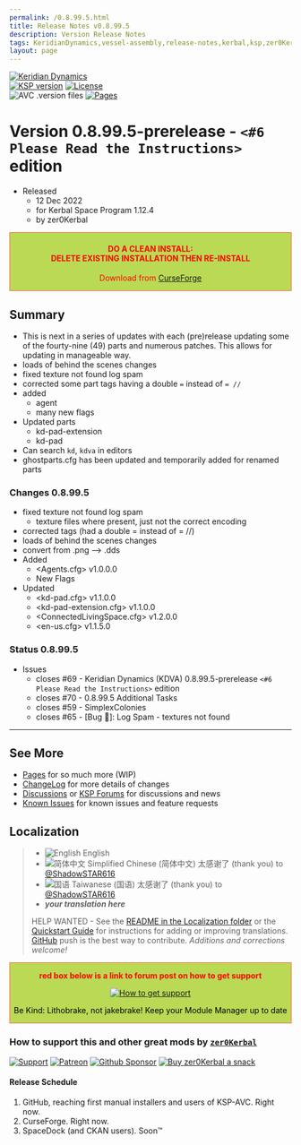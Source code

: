 ```yaml
---
permalink: /0.8.99.5.html
title: Release Notes v0.8.99.5
description: Version Release Notes
tags: KeridianDynamics,vessel-assembly,release-notes,kerbal,ksp,zer0Kerbal,zedK
layout: page
---
```


<!-- ReleaseLayout.md v1.3.4.2
Keridian Dynamics (KDVA)
created: 11 Aug 2018
updated: 30 Oct 2022 -->

[![Keridian Dynamics][MOD:shd:stat]][MOD:forum]  
[![KSP version][KSP:shd:stat]][KSP:url] [![License][LIC:shd]][LIC:url]  
![AVC .version files][AVCVAL:shd] [![Pages][MOD:pages:shd]][MOD:pages]

# Version 0.8.99.5-prerelease - `<#6 Please Read the Instructions>` edition

* Released
  * 12 Dec 2022
  * for Kerbal Space Program 1.12.4
  * by zer0Kerbal

<div style="border:0.5px solid Tomato; background-color: #bada55; color: #FF0000; text-align:center"><h4>
<b>DO A CLEAN INSTALL:</br> DELETE EXISTING INSTALLATION THEN RE-INSTALL</b></h4><p>Download from <a href="https://www.curseforge.com/kerbal/ksp-mods/KeridianDynamics/files">CurseForge</a></p></div>

## Summary

* This is next in a series of updates with each (pre)release updating some of the fourty-nine (49) parts and numerous patches. This allows for updating in manageable way.
* loads of behind the scenes changes
* fixed texture not found log spam
* corrected some part tags having a double `=` instead of `= //`
* added
  * agent
  * many new flags
* Updated parts
  * kd-pad-extension
  * kd-pad
* Can search `kd`, `kdva` in editors
* ghostparts.cfg has been updated and temporarily added for renamed parts

### Changes 0.8.99.5

* fixed texture not found log spam
  * texture files where present, just not the correct encoding
* corrected tags (had a double = instead of = //)
* loads of behind the scenes changes
* convert from .png --> .dds
* Added
  * <Agents.cfg> v1.0.0.0
  * New Flags
* Updated
  * <kd-pad.cfg> v1.1.0.0
  * <kd-pad-extension.cfg> v1.1.0.0
  * <ConnectedLivingSpace.cfg> v1.2.0.0
  * <en-us.cfg> v1.1.5.0

### Status 0.8.99.5

* Issues
  * closes #69 - Keridian Dynamics (KDVA) 0.8.99.5-prerelease `<#6 Please Read the Instructions>` edition
  * closes #70 - 0.8.99.5 Additional Tasks
  * closes #59 - SimplexColonies
  * closes #65 - [Bug 🐞]: Log Spam - textures not found

---

## See More

* [Pages][MOD:pages] for so much more (WIP)
* [ChangeLog][MOD:chlog] for more details of changes
* [Discussions][MOD:discu] or [KSP Forums][MOD:forum] for discussions and news
* [Known Issues][MOD:issue] for known issues and feature requests

## Localization

>* ![English][EN] English
>* ![简体中文][CN] Simplified Chinese (简体中文) 太感谢了 (thank you) to [@ShadowSTAR616](https://github.com/ShadowSTARS616)
>* ![国语][TW] Taiwanese (国语) 太感谢了 (thank you) to [@ShadowSTAR616](https://github.com/ShadowSTARS616)
>* ***your translation here***
>
> HELP WANTED - See the [README in the Localization folder][lreadme] or the [Quickstart Guide][qstart] for instructions for adding or improving translations. [GitHub][GitHub:url] push is the best way to contribute. *Additions and corrections welcome!*

<div style="border:0.5px solid Tomato; background-color: #BADA55; color: #FF0000; text-align:center">
  <p><b>red box below is a link to forum post on how to get support</b></p>
  <a href="https://forum.kerbalspaceprogram.com/index.php?/topic/83212-*">
    <p><img src="https://i.postimg.cc/vHP6zmrw/image.png" alt="How to get support"></p></a>
  <p style="color: #000000;">Be Kind: Lithobrake, not jakebrake! Keep your Module Manager up to date</p>
</div>

### How to support this and other great mods by [`zer0Kerbal`][zer0Kerbal]  

[![Support][PAYPAL:img]][PAYPAL:url] [![Patreon][PATREON:img]][PATREON:url] [![Github Sponsor][GSPONS:img]][GSPONS:url] [![Buy zer0Kerbal a snack][BMCC:img]][BMCC:url]  

#### Release Schedule

1. GitHub, reaching first manual installers and users of KSP-AVC. Right now.
2. CurseForge. Right now.
3. SpaceDock (and CKAN users). Soon™

<!-- links -->
[MOD:chlog]: https://raw.githubusercontent.com/zer0Kerbal/KeridianDynamics/master/changelog.md "Changelog"
[MOD:discu]: https://github.com/zer0Kerbal/KeridianDynamics/discussions/ "Discussions"
[MOD:forum]: https://forum.kerbalspaceprogram.com/index.php?/topic/202945-*/ "KeridianDynamics forum thread"
[MOD:issue]: https://github.com/zer0Kerbal/KeridianDynamics/issues/ "Issue Tracker"
[MOD:pages]: https://zer0kerbal.github.io/KeridianDynamics/ "GitHub Pages"
[MOD:pages:shd]: https://img.shields.io/badge/GitHub-Pages-white?style=plastic&labelColor=9cf&logoColor=181717&logo=github/ "GitHub IO"

<!-- mod -->
[MOD:shd:stat]: https://img.shields.io/badge/Keridian%20Dynamics%20(KDVA)%20-v0.8.99.5--prerelease-BADA55.svg?style=plastic&labelColor=darkgreen/ "0.8.99.5-prerelease"
[GITHUB:url]: https://github.com/zer0Kerbal/KeridianDynamics/ "GitHub"

[KSP:url]: http://kerbalspaceprogram.com/ "Kerbal Space Program"
[KSP:shd:stat]: https://img.shields.io/badge/KSP-1.12.4-blue.svg?style=plastic=&labelColor=black/ "Kerbal Space Program"

<!--- license -->
[LIC:url]: https://creativecommons.org/licenses/by-sa/4.0/ "CC BY-SA 4.0"
[LIC:shd]: https://img.shields.io/badge/License-CC%20BY--SA%204.0-ef9421?labelColor=black&style=plastic&logoColor=ef9421&logo=creativecommons "CC BY-SA 4.0"

[AVCVAL:shd]: https://github.com/zer0Kerbal/KeridianDynamics/actions/workflows/AVC-VersionFileValidator.yml/badge.svg?style=plastic&labelColor=black "AVC Valid"

[PAYPAL:img]: https://img.shields.io/badge/Buy%20me%20some%20-ORE-BADA55?style=for-the-badge&logo=paypal&labelColor=FFDD00 "PayPal"
[PAYPAL:url]: https://www.paypal.com/donate?hosted_button_id=DC22YHMEJREKL "PayPal"
[PATREON:img]: https://img.shields.io/badge/Patreon%20-Patreonize-FF424D?style=for-the-badge&logo=patreon "Patreon"
[PATREON:url]: https://www.patreon.com/bePatron?u=23390503 "Patreon"
[GSPONS:img]: https://img.shields.io/badge/Github%20-Sponsor-EA4AAA?style=for-the-badge&logo=githubsponsors "Github Sponsors"
[GSPONS:url]: https://github.com/sponsors/zer0Kerbal "Github Sponsors"
[BMCC:img]: https://img.shields.io/badge/Buy%20Me%20a%20-Snack!-FFDD00?style=for-the-badge&logo=buymeacoffee "Buy Me A Snack"
[BMCC:url]: https://buymeacoffee.com/zer0Kerbal "Buy Me A Snack"
[lreadme]: https://github.com/zer0Kerbal/zer0Kerbal/blob/master/Localization/readme.md "Localization Readme"
[qstart]: https://github.com/zer0Kerbal/zer0Kerbal/blob/master/Localization/quickstart.md "Quickstart"
[EN]: https://raw.githubusercontent.com/zer0Kerbal/zer0Kerbal/master/img/EN.png "English"
[BR]: https://raw.githubusercontent.com/zer0Kerbal/zer0Kerbal/master/img/BR.png "Português Brasil"
[CN]: https://raw.githubusercontent.com/zer0Kerbal/zer0Kerbal/master/img/CH.png "中文"
[DE]: https://raw.githubusercontent.com/zer0Kerbal/zer0Kerbal/master/img/DE.png "Deutsch"
[ES]: https://raw.githubusercontent.com/zer0Kerbal/zer0Kerbal/master/img/ES.png "Español"
[FR]: https://raw.githubusercontent.com/zer0Kerbal/zer0Kerbal/master/img/FR.png "Français"
[IT]: https://raw.githubusercontent.com/zer0Kerbal/zer0Kerbal/master/img/IT.png "Italiano"
[JA]: https://raw.githubusercontent.com/zer0Kerbal/zer0Kerbal/master/img/JA.png "日本語"
[KO]: https://raw.githubusercontent.com/zer0Kerbal/zer0Kerbal/master/img/KO.png "한국어"
[MX]: https://raw.githubusercontent.com/zer0Kerbal/zer0Kerbal/master/img/MX.png "Mexicano Español"
[NL]: https://raw.githubusercontent.com/zer0Kerbal/zer0Kerbal/master/img/NL.png "Dutch"
[NO]: https://raw.githubusercontent.com/zer0Kerbal/zer0Kerbal/master/img/NO.png "Norsk"
[PO]: https://raw.githubusercontent.com/zer0Kerbal/zer0Kerbal/master/img/PO.png "Polski"
[RU]: https://raw.githubusercontent.com/zer0Kerbal/zer0Kerbal/master/img/RU.png "Русский"
[SW]: https://raw.githubusercontent.com/zer0Kerbal/zer0Kerbal/master/img/SW.png "Svenska"
[TR]: https://raw.githubusercontent.com/zer0Kerbal/zer0Kerbal/master/img/TR.png "Türk"
[TW]: https://raw.githubusercontent.com/zer0Kerbal/zer0Kerbal/master/img/TW.png "国语"

[zer0Kerbal]: https://forum.kerbalspaceprogram.com/index.php?/profile/190933-*/ "zer0Kerbal"

<!-- This File: CC BY-ND 4.0 by zer0Kerbal -->